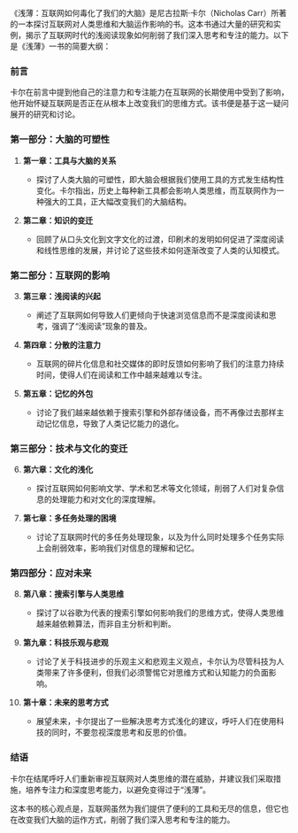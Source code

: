 《浅薄：互联网如何毒化了我们的大脑》是尼古拉斯·卡尔（Nicholas Carr）所著的一本探讨互联网对人类思维和大脑运作影响的书。这本书通过大量的研究和实例，揭示了互联网时代的浅阅读现象如何削弱了我们深入思考和专注的能力。以下是《浅薄》一书的简要大纲：

### **前言**
卡尔在前言中提到他自己的注意力和专注能力在互联网的长期使用中受到了影响，他开始怀疑互联网是否正在从根本上改变我们的思维方式。该书便是基于这一疑问展开的研究和讨论。

### **第一部分：大脑的可塑性**
1. **第一章：工具与大脑的关系**
   - 探讨了人类大脑的可塑性，即大脑会根据我们使用工具的方式发生结构性变化。卡尔指出，历史上每种新工具都会影响人类思维，而互联网作为一种强大的工具，正大幅改变我们的大脑结构。
  
2. **第二章：知识的变迁**
   - 回顾了从口头文化到文字文化的过渡，印刷术的发明如何促进了深度阅读和线性思维的发展，并讨论了这些技术如何逐渐改变了人类的认知模式。
   
### **第二部分：互联网的影响**
3. **第三章：浅阅读的兴起**
   - 阐述了互联网如何导致人们更倾向于快速浏览信息而不是深度阅读和思考，强调了“浅阅读”现象的普及。
   
4. **第四章：分散的注意力**
   - 互联网的碎片化信息和社交媒体的即时反馈如何影响了我们的注意力持续时间，使得人们在阅读和工作中越来越难以专注。

5. **第五章：记忆的外包**
   - 讨论了我们越来越依赖于搜索引擎和外部存储设备，而不再像过去那样主动记忆信息，导致了人类记忆能力的退化。

### **第三部分：技术与文化的变迁**
6. **第六章：文化的浅化**
   - 探讨互联网如何影响文学、学术和艺术等文化领域，削弱了人们对复杂信息的处理能力和对文化的深度理解。

7. **第七章：多任务处理的困境**
   - 讨论了互联网时代的多任务处理现象，以及为什么同时处理多个任务实际上会削弱效率，影响我们对信息的理解和记忆。

### **第四部分：应对未来**
8. **第八章：搜索引擎与人类思维**
   - 探讨了以谷歌为代表的搜索引擎如何影响我们的思维方式，使得人类思维越来越依赖算法，而非自主分析和判断。

9. **第九章：科技乐观与悲观**
   - 讨论了关于科技进步的乐观主义和悲观主义观点，卡尔认为尽管科技为人类带来了许多便利，但我们必须警惕它对思维方式和认知能力的负面影响。

10. **第十章：未来的思考方式**
    - 展望未来，卡尔提出了一些解决思考方式浅化的建议，呼吁人们在使用科技的同时，不要忽视深度思考和反思的价值。

### **结语**
卡尔在结尾呼吁人们重新审视互联网对人类思维的潜在威胁，并建议我们采取措施，培养专注力和深度思考能力，以避免变得过于“浅薄”。

这本书的核心观点是，互联网虽然为我们提供了便利的工具和无尽的信息，但它也在改变我们大脑的运作方式，削弱了我们深入思考和专注的能力。